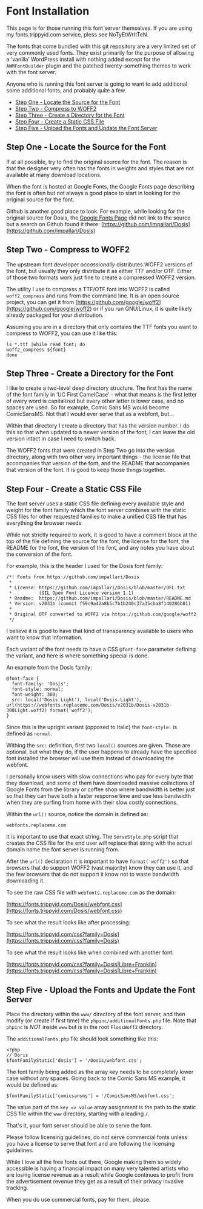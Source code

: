 Font Installation
=================

This page is for those running this font server themselves. If you are using
my fonts.trippyid.com service, pless see NoTyEtWrItTeN.

The fonts that come bundled with this git repository are a very limited set of
very commonly used fonts. They exist primarily for the purpose of allowing a
‘vanilla’ WordPress install with nothing added except for the `AWMFontBuilder`
plugin and the patched twenty-something themes to work with the font server.

Anyone who is running this font server is going to want to add additional some
additional fonts, and probably quite a few.

* [Step One - Locate the Source for the Font](#step-one---locate-the-source-for-the-font)
* [Step Two - Compress to WOFF2](#step-two---compress-to-woff2)
* [Step Three - Create a Directory for the Font](#step-three---create-a-directory-for-the-font)
* [Step Four - Create a Static CSS File](#step-four---create-a-static-css-file)
* [Step Five - Upload the Fonts and Update the Font Server](#step-five---upload-the-fonts-and-update-the-font-server)


Step One - Locate the Source for the Font
-----------------------------------------

If at all possible, try to find the original source for the font. The reason is
that the designer very often has the fonts in weights and styles that are not
available at many download locations.

When the font is hosted at Google Fonts, the Google Fonts page describing the
font is often but not always a good place to start in looking for the original
source for the font.

Github is another good place to look. For example, while looking for the
original source for Dosis, the
[Google Fonts Page](https://fonts.google.com/specimen/Dosis) did not link to
the source but a search on Github found it there:
[https://github.com/impallari/Dosis](https://github.com/impallari/Dosis)


Step Two - Compress to WOFF2
----------------------------

The upstream font developer *occassionally* distributes WOFF2 versions of the
font, but usually they only distribute it as either TTF and/or OTF. Either of
those two formats work just fine to create a compressed WOFF2 version.

The utility I use to compress a TTF/OTF font into WOFF2 is called
`woff2_compress` and runs from the command line. It is an open source project,
you can get it from
[https://github.com/google/woff2](https://github.com/google/woff2) or if you
run GNU/Linux, it is quite likely already packaged for your distribution.

Assuming you are in a directory that only contains the TTF fonts you want to
compress to WOFF2, you can use it like this:

    ls *.ttf |while read font; do
    woff2_compress ${font}
    done


Step Three - Create a Directory for the Font
--------------------------------------------

I like to create a two-level deep directory structure. The first has the name
of the font family in ‘UC First CamelCase’ - what that means is the first
letter of every word is capitalized but every other letter is lower case, and
no spaces are used. So for example, Comic Sans MS would become ComicSansMS. Not
that I would ever serve that as a webfont, but...

Within that directory I create a directory that has the version number. I do
this so that when updated to a newer version of the font, I can leave the old
version intact in case I need to switch back.

The WOFF2 fonts that were created in Step Two go into the version directory,
along with two other very important things - the license file that accompanies
that version of the font, and the README that accompanies that version of the
font. It is good to keep those things together.


Step Four - Create a Static CSS File
------------------------------------

The font server uses a static CSS file defining every available style and
weight for the font family which the font server combines with the static CSS
files for other requested families to make a unified CSS file that has
everything the browser needs.

While not strictly required to work, it is good to have a comment block at the
top of the file defining the source for the font, the license for the font, the
README for the font, the version of the font, and any notes you have about the
conversion of the font.

For example, this is the header I used for the Dosis font family:

    /*! Fonts from https://github.com/impallari/Dosis
     *
     * License: https://github.com/impallari/Dosis/blob/master/OFL.txt
     *          (SIL Open Font Licence version 1.1)
     * Readme:  https://github.com/impallari/Dosis/blob/master/README.md
     * Version: v2031b (commit f59c9a42a8b5c7b1b240c37a35cba8f140286b81)
     *
     * Original OTF converted to WOFF2 via https://github.com/google/woff2
     */

I believe it is good to have that kind of transparency available to users who
want to know that information.

Each variant of the font needs to have a CSS `@font-face` parameter defining
the variant, and here is where something special is done.

An example from the Dosis family:

    @font-face {
      font-family: 'Dosis';
      font-style: normal;
      font-weight: 300;
      src: local('Dosis Light'), local('Dosis-Light'), url(https://webfonts.replaceme.com/Dosis/v2031b/Dosis-v2031b-300Light.woff2) format('woff2');
    }

Since this is the upright variant (opposed to Italic) the `font-style:` is
defined as `normal`.

Withing the `src:` definition, first two `local()` sources are given. Those are
optional, but what they do, if the user happens to already have the specified
font installed the browser will use them instead of downloading the webfont.

I personally know users with slow connections who pay for every byte that they
download, and some of them have downloaded massive collections of Google Fonts
from the library or coffee shop where bandwidth is better just so that they can
have both a faster response time and use less bandwidth when they are surfing
from home with their slow costly connections.

Within the `url()` source, notice the domain is defined as:

    webfonts.replaceme.com

It is important to use that exact string. The `ServeStyle.php` script that
creates the CSS file for the end user will replace that string with the actual
domain name the font server is running from.

After the `url()` declaration it is important to have `format('woff2')` so that
browsers that do support WOFF2 (vast majority) know they can use it, and the
few browsers that do not support it know not to waste bandwidth downloading it.

To see the raw CSS file with `webfonts.replaceme.com` as the domain:

[https://fonts.trippyid.com/Dosis/webfont.css](https://fonts.trippyid.com/Dosis/webfont.css)

To see what the result looks like after processing:

[https://fonts.trippyid.com/css?family=Dosis](https://fonts.trippyid.com/css?family=Dosis)

To see what the result looks like when combined with another font:

[https://fonts.trippyid.com/css?family=Dosis|Libre+Franklin](https://fonts.trippyid.com/css?family=Dosis|Libre+Franklin)


Step Five - Upload the Fonts and Update the Font Server
-------------------------------------------------------

Place the directory within the `www/` directory of the font server, and then
modify (or create if first time) the `phpinc/additionalFonts.php` file. Note
that `phpinc` is _NOT_ inside `www` but is in the root `FlossWoff2` directory.

The `additionalFonts.php` file should look something like this:

    <?php
    // Doris
    $fontFamilyStatic['dosis'] = '/Dosis/webfont.css';

The font family being added as the array key needs to be completely lower case
without any spaces. Going back to the Comic Sans MS example, it would be
defined as:

    $fontFamilyStatic['comicsansms'] = '/ComicSansMS/webfont.css';

The value part of the `key => value` array assignment is the path to the static
CSS file within the `www` directory, starting with a leading `/`.

That's it, your font server should be able to serve the font.

Please follow licensing guidelines, do not serve commercial fonts unless you
have a license to serve that font and are following the licensing guidelines.

While I love all the free fonts out there, Google making them so widely
accessible is having a financial impact on many very talented artists who are
losing license revenue as a result while Google continues to profit from the
advertisement revenue they get as a result of their privacy invasive tracking.

When you do use commercial fonts, pay for them, please.
